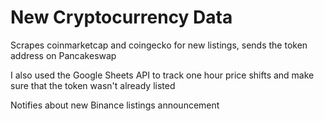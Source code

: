 # New Cryptocurrency Data

Scrapes coinmarketcap and coingecko for new listings, sends the token address on Pancakeswap

I also used the Google Sheets API to track one hour price shifts and make sure that the token wasn't already listed 

Notifies about new Binance listings announcement


